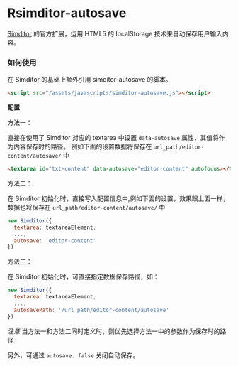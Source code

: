 Rsimditor-autosave
=================

[Simditor](http://simditor.tower.im/) 的官方扩展，运用 HTML5 的 localStorage 技术来自动保存用户输入内容。

### 如何使用

在 Simditor 的基础上额外引用 simditor-autosave 的脚本。

```html
<script src="/assets/javascripts/simditor-autosave.js"></script>
```

**配置**

方法一：

直接在使用了 Simditor 对应的 textarea 中设置 `data-autosave` 属性，其值将作为内容保存时的路径。
例如下面的设置数据将保存在 `url_path/editor-content/autosave/` 中
```html
<textarea id="txt-content" data-autosave="editor-content" autofocus></textarea>
```

方法二：

在 Simditor 初始化时，直接写入配置信息中,例如下面的设置，效果跟上面一样，
数据也将保存在 `url_path/editor-content/autosave/` 中
```javascript
new Simditor({
  textarea: textareaElement,
  ...,
  autosave: 'editor-content'
})
```

方法三：

在 Simditor 初始化时，可直接指定数据保存路径，如：
```javascript
new Simditor({
  textarea: textareaElement,
  ...,
  autosavePath: '/url_path/editor-content/autosave'
})
```

_注意_ 当方法一和方法二同时定义时，则优先选择方法一中的参数作为保存时的路径

另外，可通过 `autosave: false` 关闭自动保存。
